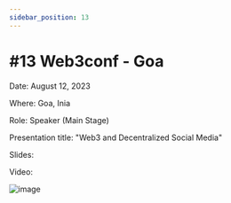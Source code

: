 ```yaml
---
sidebar_position: 13
---
```


# #13 Web3conf - Goa

Date: August 12, 2023

Where: Goa, Inia

Role: Speaker (Main Stage)

Presentation title: "Web3 and Decentralized Social Media"

Slides: 

Video: 

![image](https://github.com/FrancescoXX/contentbox/assets/18360871/480a174c-abce-46a5-bb61-9dd464ec35ab)